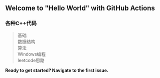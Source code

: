 ## Welcome to "Hello World" with GitHub Actions

### 各种C++代码
>基础<br/>
>数据结构<br/>
>算法<br/>
>Windows编程<br/>
>leetcode思路<br/>

**Ready to get started? Navigate to the first issue.**
